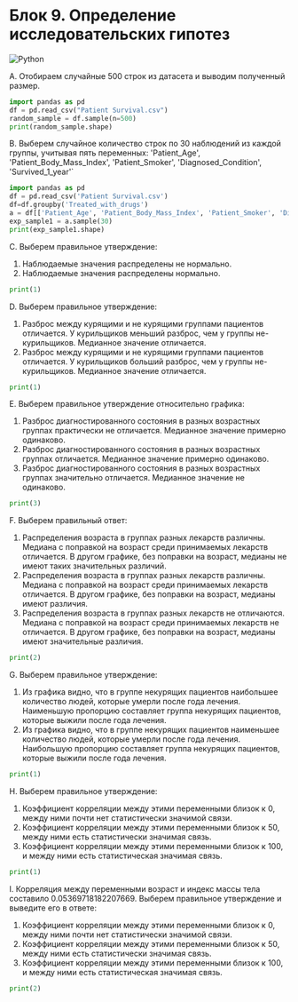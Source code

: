 # Блок 9. Определение исследовательских гипотез
![Python](https://img.shields.io/badge/python-3670A0?style=for-the-badge&logo=python&logoColor=ffdd54)

A. Отобираем случайные 500 строк из датасета и выводим полученный размер.
```python
import pandas as pd
df = pd.read_csv("Patient Survival.csv")
random_sample = df.sample(n=500)
print(random_sample.shape)
```
B. Выберем случайное количество строк по 30 наблюдений из каждой группы, учитывая пять переменных: 'Patient_Age', 'Patient_Body_Mass_Index', 'Patient_Smoker', 'Diagnosed_Condition', 'Survived_1_year'`
```python
import pandas as pd
df = pd.read_csv('Patient Survival.csv')
df=df.groupby('Treated_with_drugs')
a = df[['Patient_Age', 'Patient_Body_Mass_Index', 'Patient_Smoker', 'Diagnosed_Condition', 'Survived_1_year']]
exp_sample1 = a.sample(30)
print(exp_sample1.shape)
```
C. Выберем правильное утверждение:
![]()
1. Наблюдаемые значения распределены не нормально.
2. Наблюдаемые значения распределены нормально.
```python
print(1)
```
D. Выберем правильное утверждение:
![]()
1. Разброс между курящими и не курящими группами пациентов отличается. У курильщиков меньший разброс, чем у группы не-курильщиков. Медианное значение отличается.
2. Разброс между курящими и не курящими группами пациентов отличается. У курильщиков больший разброс, чем у группы не-курильщиков. Медианное значение отличается.
```python
print(1)
```
E. Выберем правильное утверждение относительно графика:
![]()
1. Разброс диагностированного состояния в разных возрастных группах практически не отличается. Медианное значение примерно одинаково.
2. Разброс диагностированного состояния в разных возрастных группах отличается. Медианное значение примерно одинаково.
3. Разброс диагностированного состояния в разных возрастных группах значительно отличается. Медианное значение не одинаково.
```python
print(3)
```
F. Выберем правильный ответ:
![]()
1. Распределения возраста в группах разных лекарств различны. Медиана с поправкой на возраст среди принимаемых лекарств отличается. В другом графике, без поправки на возраст, медианы не имеют таких значительных различий.
2. Распределения возраста в группах разных лекарств различны. Медиана с поправкой на возраст среди принимаемых лекарств отличается. В другом графике, без поправки на возраст, медианы имеют различия.
3. Распределения возраста в группах разных лекарств не отличаются. Медиана с поправкой на возраст среди принимаемых лекарств не отличается. В другом графике, без поправки на возраст, медианы имеют значительные различия.
```python
print(2)
```
G. Выберем правильное утверждение:
![]()
1. Из графика видно, что в группе некурящих пациентов наибольшее количество людей, которые умерли после года лечения. Наименьшую пропорцию составляет группа некурящих пациентов, которые выжили после года лечения.
2. Из графика видно, что в группе некурящих пациентов наименьшее количество людей, которые умерли после года лечения. Наибольшую пропорцию составляет группа некурящих пациентов, которые выжили после года лечения.
```python
print(1)
```
H. Выберем правильное утверждение:
![]()
1. Коэффициент корреляции между этими переменными близок к 0, между ними почти нет статистически значимой связи.
2. Коэффициент корреляции между этими переменными близок к 50, между ними есть статистически значимая связь.
3. Коэффициент корреляции между этими переменными близок к 100, и между ними есть статистическая значимая связь.
```python
print(1)
```
I. Корреляция между переменными возраст и индекс массы тела составило 0.05369718182207669. Выберем правильное утверждение и выведите его в ответе:
1. Коэффициент корреляции между этими переменными близок к 0, между ними почти нет статистически значимой связи.
2. Коэффициент корреляции между этими переменными близок к 50, между ними есть статистически значимая связь.
3. Коэффициент корреляции между этими переменными близок к 100, и между ними есть статистическая значимая связь.
```python
print(2)
```